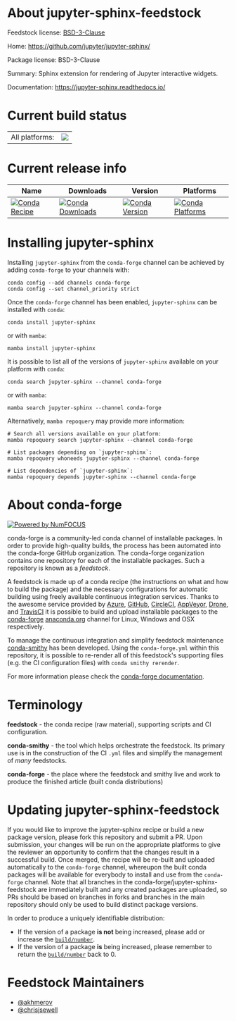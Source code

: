 About jupyter-sphinx-feedstock
==============================

Feedstock license: [BSD-3-Clause](https://github.com/conda-forge/jupyter-sphinx-feedstock/blob/main/LICENSE.txt)

Home: https://github.com/jupyter/jupyter-sphinx/

Package license: BSD-3-Clause

Summary: Sphinx extension for rendering of Jupyter interactive widgets.

Documentation: https://jupyter-sphinx.readthedocs.io/

Current build status
====================


<table><tr><td>All platforms:</td>
    <td>
      <a href="https://dev.azure.com/conda-forge/feedstock-builds/_build/latest?definitionId=10485&branchName=main">
        <img src="https://dev.azure.com/conda-forge/feedstock-builds/_apis/build/status/jupyter-sphinx-feedstock?branchName=main">
      </a>
    </td>
  </tr>
</table>

Current release info
====================

| Name | Downloads | Version | Platforms |
| --- | --- | --- | --- |
| [![Conda Recipe](https://img.shields.io/badge/recipe-jupyter--sphinx-green.svg)](https://anaconda.org/conda-forge/jupyter-sphinx) | [![Conda Downloads](https://img.shields.io/conda/dn/conda-forge/jupyter-sphinx.svg)](https://anaconda.org/conda-forge/jupyter-sphinx) | [![Conda Version](https://img.shields.io/conda/vn/conda-forge/jupyter-sphinx.svg)](https://anaconda.org/conda-forge/jupyter-sphinx) | [![Conda Platforms](https://img.shields.io/conda/pn/conda-forge/jupyter-sphinx.svg)](https://anaconda.org/conda-forge/jupyter-sphinx) |

Installing jupyter-sphinx
=========================

Installing `jupyter-sphinx` from the `conda-forge` channel can be achieved by adding `conda-forge` to your channels with:

```
conda config --add channels conda-forge
conda config --set channel_priority strict
```

Once the `conda-forge` channel has been enabled, `jupyter-sphinx` can be installed with `conda`:

```
conda install jupyter-sphinx
```

or with `mamba`:

```
mamba install jupyter-sphinx
```

It is possible to list all of the versions of `jupyter-sphinx` available on your platform with `conda`:

```
conda search jupyter-sphinx --channel conda-forge
```

or with `mamba`:

```
mamba search jupyter-sphinx --channel conda-forge
```

Alternatively, `mamba repoquery` may provide more information:

```
# Search all versions available on your platform:
mamba repoquery search jupyter-sphinx --channel conda-forge

# List packages depending on `jupyter-sphinx`:
mamba repoquery whoneeds jupyter-sphinx --channel conda-forge

# List dependencies of `jupyter-sphinx`:
mamba repoquery depends jupyter-sphinx --channel conda-forge
```


About conda-forge
=================

[![Powered by
NumFOCUS](https://img.shields.io/badge/powered%20by-NumFOCUS-orange.svg?style=flat&colorA=E1523D&colorB=007D8A)](https://numfocus.org)

conda-forge is a community-led conda channel of installable packages.
In order to provide high-quality builds, the process has been automated into the
conda-forge GitHub organization. The conda-forge organization contains one repository
for each of the installable packages. Such a repository is known as a *feedstock*.

A feedstock is made up of a conda recipe (the instructions on what and how to build
the package) and the necessary configurations for automatic building using freely
available continuous integration services. Thanks to the awesome service provided by
[Azure](https://azure.microsoft.com/en-us/services/devops/), [GitHub](https://github.com/),
[CircleCI](https://circleci.com/), [AppVeyor](https://www.appveyor.com/),
[Drone](https://cloud.drone.io/welcome), and [TravisCI](https://travis-ci.com/)
it is possible to build and upload installable packages to the
[conda-forge](https://anaconda.org/conda-forge) [anaconda.org](https://anaconda.org/)
channel for Linux, Windows and OSX respectively.

To manage the continuous integration and simplify feedstock maintenance
[conda-smithy](https://github.com/conda-forge/conda-smithy) has been developed.
Using the ``conda-forge.yml`` within this repository, it is possible to re-render all of
this feedstock's supporting files (e.g. the CI configuration files) with ``conda smithy rerender``.

For more information please check the [conda-forge documentation](https://conda-forge.org/docs/).

Terminology
===========

**feedstock** - the conda recipe (raw material), supporting scripts and CI configuration.

**conda-smithy** - the tool which helps orchestrate the feedstock.
                   Its primary use is in the construction of the CI ``.yml`` files
                   and simplify the management of *many* feedstocks.

**conda-forge** - the place where the feedstock and smithy live and work to
                  produce the finished article (built conda distributions)


Updating jupyter-sphinx-feedstock
=================================

If you would like to improve the jupyter-sphinx recipe or build a new
package version, please fork this repository and submit a PR. Upon submission,
your changes will be run on the appropriate platforms to give the reviewer an
opportunity to confirm that the changes result in a successful build. Once
merged, the recipe will be re-built and uploaded automatically to the
`conda-forge` channel, whereupon the built conda packages will be available for
everybody to install and use from the `conda-forge` channel.
Note that all branches in the conda-forge/jupyter-sphinx-feedstock are
immediately built and any created packages are uploaded, so PRs should be based
on branches in forks and branches in the main repository should only be used to
build distinct package versions.

In order to produce a uniquely identifiable distribution:
 * If the version of a package **is not** being increased, please add or increase
   the [``build/number``](https://docs.conda.io/projects/conda-build/en/latest/resources/define-metadata.html#build-number-and-string).
 * If the version of a package **is** being increased, please remember to return
   the [``build/number``](https://docs.conda.io/projects/conda-build/en/latest/resources/define-metadata.html#build-number-and-string)
   back to 0.

Feedstock Maintainers
=====================

* [@akhmerov](https://github.com/akhmerov/)
* [@chrisjsewell](https://github.com/chrisjsewell/)

